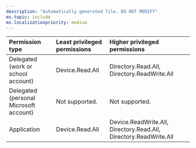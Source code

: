 ```yaml
---
description: "Automatically generated file. DO NOT MODIFY"
ms.topic: include
ms.localizationpriority: medium
---
```


|Permission type|Least privileged permissions|Higher privileged permissions|
|:---|:---|:---|
|Delegated (work or school account)|Device.Read.All|Directory.Read.All, Directory.ReadWrite.All|
|Delegated (personal Microsoft account)|Not supported.|Not supported.|
|Application|Device.Read.All|Device.ReadWrite.All, Directory.Read.All, Directory.ReadWrite.All|

